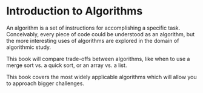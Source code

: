 # Introduction to Algorithms

An algorithm is a set of instructions for accomplishing a specific task.
Conceivably, every piece of code could be understood as an algorithm, but the more interesting uses of algorithms are explored in the domain of algorithmic study.

This book will compare trade-offs between algorithms, like when to use a merge sort vs. a quick sort, or an array vs. a list.

This book covers the most widely applicable algorithms which will allow you to approach bigger challenges.
